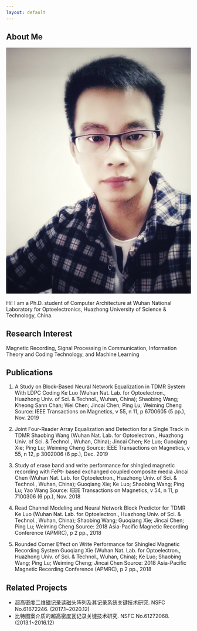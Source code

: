 ```yaml
---
layout: default
---
```


## About Me

<img class="profile-picture" src="ken.jpeg">

Hi! I am a Ph.D. student of Computer Architecture at Wuhan National Laboratory for Optoelectronics, Huazhong University of Science & Technology, China.

## Research Interest

Magnetic Recording, Signal Processing in Communication, Information Theory and Coding Technology, and Machine Learning

## Publications

1. A Study on Block-Based Neural Network Equalization in TDMR System With LDPC Coding
Ke Luo (Wuhan Nat. Lab. for Optoelectron., Huazhong Univ. of Sci. & Technol., Wuhan, China); Shaobing Wang; Kheong Sann Chan; Wei Chen; Jincai Chen; Ping Lu; Weiming Cheng Source: IEEE Transactions on Magnetics, v 55, n 11, p 6700605 (5 pp.), Nov. 2019

2. Joint Four-Reader Array Equalization and Detection for a Single Track in TDMR
Shaobing Wang (Wuhan Nat. Lab. for Optoelectron., Huazhong Univ. of Sci. & Technol., Wuhan, China); Jincai Chen; Ke Luo; Guoqiang Xie; Ping Lu; Weiming Cheng Source: IEEE Transactions on Magnetics, v 55, n 12, p 3002006 (6 pp.), Dec. 2019

3. Study of erase band and write performance for shingled magnetic recording with FePt-
based exchanged coupled composite media
Jincai Chen (Wuhan Nat. Lab. for Optoelectron., Huazhong Univ. of Sci. & Technol., Wuhan, China); Guoqiang Xie; Ke Luo; Shaobing Wang; Ping Lu; Yao Wang Source: IEEE Transactions on Magnetics, v 54, n 11, p 7100306 (6 pp.), Nov. 2018

4. Read Channel Modeling and Neural Network Block Predictor for TDMR
Ke Luo (Wuhan Nat. Lab. for Optoelectron., Huazhong Univ. of Sci. & Technol., Wuhan, China); Shaobing Wang; Guoqiang Xie; Jincai Chen; Ping Lu; Weiming Cheng Source: 2018 Asia-Pacific Magnetic Recording Conference (APMRC), p 2 pp., 2018

5. Rounded Corner Effect on Write Performance for Shingled Magnetic Recording System
Guoqiang Xie (Wuhan Nat. Lab. for Optoelectron., Huazhong Univ. of Sci. & Technol., Wuhan, China); Ke Luo; Shaobing Wang; Ping Lu; Weiming Cheng; Jincai Chen Source: 2018 Asia-Pacific Magnetic Recording Conference (APMRC), p 2 pp., 2018

## Related Projects
* 超高密度二维磁记录读磁头阵列及其记录系统关键技术研究. NSFC No.61672246. (2017.1~2020.12)
* 比特图案介质的超高密度瓦记录关键技术研究. NSFC No.61272068. (2013.1~2016.12)


